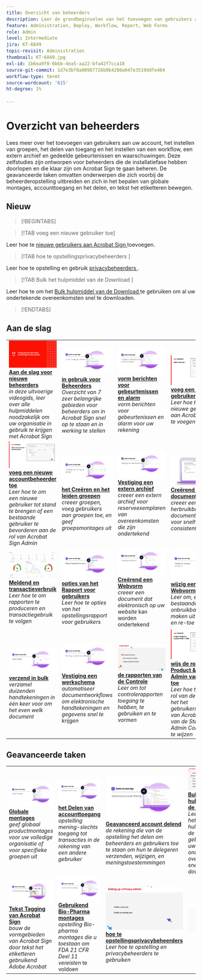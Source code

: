 ```yaml
---
title: Overzicht van beheerders
description: Leer de grondbeginselen van het toevoegen van gebruikers aan uw account, het instellen van groepen, het delen van toegang en het instellen van een workflow, een extern archief en gedeelde gebeurtenissen en waarschuwingen
feature: Administration, Deploy, Workflow, Report, Web Forms
role: Admin
level: Intermediate
jira: KT-6849
topic-revisit: Administration
thumbnail: KT-6849.jpg
exl-id: 1b6ea9f0-6bbb-4ea5-aa22-bfa42f7cca18
source-git-commit: 1d7e3bf8a00967726b0b4200a047e3519ddfe484
workflow-type: tm+mt
source-wordcount: '615'
ht-degree: 1%

---
```


# Overzicht van beheerders

Lees meer over het toevoegen van gebruikers aan uw account, het instellen van groepen, het delen van toegang en het instellen van een workflow, een extern archief en gedeelde gebeurtenissen en waarschuwingen. Deze zelfstudies zijn ontworpen voor beheerders die de installatiefase hebben doorlopen en die klaar zijn om Acrobat Sign te gaan beheren. De geavanceerde taken omvatten onderwerpen die zich voorbij de beheerderopstelling uitbreiden en zich in het bepalen van globale montages, accounttoegang en het delen, en tekst het etiketteren bewegen.

## Nieuw

>[!BEGINTABS]

>[!TAB voeg een nieuwe gebruiker  toe]

Leer hoe te [ nieuwe gebruikers aan Acrobat Sign ](add-users-to-your-account.md) toevoegen.

>[!TAB  hoe te opstellingsprivacybeheerders ]

Leer hoe te opstelling en gebruik [ privacybeheerders ](privacy.md).

>[!TAB  Bulk het hulpmiddel van de Download ]

Leer hoe te om het [ Bulk hulpmiddel van de Download ](bulk-download-tool.md) te gebruiken om al uw ondertekende overeenkomsten snel te downloaden.

>[!ENDTABS]

## Aan de slag

<table style="table-layout:fixed">
<tr>
  <td>
    <a href="get-started-admin.md">
      <img alt="Aan de slag voor nieuwe beheerders" src="../assets/Gettingstartedadmin_1280.png" />
    </a>
    <div>
    <a href="get-started-admin.md"><strong> Aan de slag voor nieuwe beheerders </strong></a>
    </div>
    <em> in deze uitvoerige videogids, leer over alle hulpmiddelen noodzakelijk om uw organisatie in gebruik te krijgen met Acrobat Sign </em>
    <br>
  </td>
  <td>
    <a href="up-and-running-admin.md">
      <img alt="Aan de slag voor beheerders" src="../assets/Up-Running.png" />
    </a>
    <div>
    <a href="up-and-running-admin.md"><strong> in gebruik voor Beheerders </strong></a>
    </div>
    <em> Overzicht van 7 zeer belangrijke gebieden voor beheerders om in Acrobat Sign snel op te staan en in werking te stellen </em>
    <br>
  </td>
  <td>
    <a href="set-up-shared-events-and-alert.md">
      <img alt="Gedeelde gebeurtenissen en waarschuwingen instellen" src="../assets/Notifications_1280.png" />
    </a>
    <div>
    <a href="set-up-shared-events-and-alert.md"><strong> vorm berichten voor gebeurtenissen en alarm </strong></a>
    </div>
    <em> vorm berichten voor gebeurtenissen en alarm voor uw rekening </em>
    <br>
  </td>
  <td>
    <a href="add-users-to-your-account.md">
      <img alt="Een nieuwe gebruiker toevoegen" src="../assets/Add-a-new-user.jpg" />
    </a>
    <div>
    <a href="add-users-to-your-account.md"><strong> voeg een nieuwe gebruiker </strong></a> toe
    </div>
    <em> Leer hoe te om nieuwe gebruikers aan Acrobat Sign toe te voegen </em>
    <br>
  </td>
</tr>
<tr>
 <td>
    <a href="add-admin.md">
      <img alt="Een nieuwe accountbeheerder toevoegen" src="../assets/Add-a-new-admin.jpg" />
    </a>
    <div>
    <a href="add-admin.md"><strong> voeg een nieuwe accountbeheerder toe </strong></a>
    </div>
    <em> Leer hoe te om een nieuwe gebruiker tot stand te brengen of een bestaande gebruiker te bevorderen aan de rol van Acrobat Sign Admin </em>
    <br>
  </td>
  <td>
    <a href="create-and-manage-groups.md">
      <img alt="Groepen maken en beheren" src="../assets/Creating-Groups.png" />
    </a>
    <div>
    <a href="create-and-manage-groups.md"><strong> het Creëren en het leiden groepen </strong></a>
    </div>
    <em> creeer groepen, voeg gebruikers aan groepen toe, en geef groepsmontages uit </em>
    <br>
  </td>
  <td>
    <a href="set-up-your-external-archive.md">
      <img alt="Een extern archief instellen" src="../assets/ExternalArchive.png" />
    </a>
    <div>
    <a href="set-up-your-external-archive.md"><strong> Vestiging een extern archief </strong></a>
    </div>
    <em> creeer een extern archief voor reserveexemplaren van overeenkomsten die zijn ondertekend </em>
    <br>
  </td>
  <td>
    <a href="../sign-advanced-users/create-a-template.md">
      <img alt="Een documentsjabloon maken" src="../assets/Template.png" />
    </a>
    <div>
    <a href="../sign-advanced-users/create-a-template.md"><strong> Creërend een documentmalplaatje </strong></a>
    </div>
    <em> creeer een herbruikbaar documentmalplaatje voor snelheid en consistentie </em>
    <br>
  </td>
</tr>
<tr>
  <td>
    <a href="../sign-advanced-users/creating-a-report.md">
      <img alt="Rapportage en transactiegebruik" src="../assets/reporting.png" />
    </a>
    <div>
    <a href="../sign-advanced-users/creating-a-report.md"><strong> Meldend en transactieverbruik </strong></a>
    </div>
    <em> Leer hoe te om rapporten te produceren en transactiegebruik te volgen </em>
    <br>
  </td>
  <td>
    <a href="report-options.md">
      <img alt="Rapportopties voor gebruikers" src="../assets/report-options.png" />
    </a>
    <div>
    <a href="report-options.md"><strong> opties van het Rapport voor gebruikers </strong></a>
    </div>
    <em> Leer hoe te opties van het opstellingsrapport voor gebruikers </em>
    <br>
  </td>
  <td>
    <a href="../sign-advanced-users/webform.md">
      <img alt="Een webformulier maken" src="../assets/Webform.png" />
    </a>
    <div>
    <a href="../sign-advanced-users/webform.md"><strong> Creërend een Webvorm </strong></a>
    </div>
    <em> creeer een document dat elektronisch op uw website </em> kan worden ondertekend
    <br>
  </td>
  <td>
    <a href="../sign-advanced-users/modify-webform.md">
      <img alt="Een bestaand webformulier wijzigen" src="../assets/Modifywebform.png" />
    </a>
    <div>
    <a href="../sign-advanced-users/modify-webform.md"><strong> wijzig een bestaand Webvorm </strong></a>
    </div>
    <em> Leer om, een bestaande Webvorm onbruikbaar te maken uit te geven en re-toe te laten </em>
    <br>
  </td>
</tr>
<tr>
  <td>
    <a href="../sign-advanced-users/megasign.md">
      <img alt="In bulk verzenden" src="../assets/send-in-bulk.png" />
    </a>
    <div>
    <a href="../sign-advanced-users/megasign.md"><strong> verzend in bulk </strong></a>
    </div>
    <em> verzamel duizenden handtekeningen in één keer voor om het even welk document </em>
    <br>
  </td>
  <td>
    <a href="building-a-custom-workflow.md">
      <img alt="Een workflow instellen" src="../assets/BuildingWorkflow.png" />
    </a>
    <div>
    <a href="building-a-custom-workflow.md"><strong> Vestiging een werkschema </strong></a>
    </div>
    <em> automatiseer documentworkflows om elektronische handtekeningen en gegevens snel te krijgen </em>
    <br>
  </td>
  <td>
    <a href="audit-reports.md">
      <img alt="Controlerapporten" src="../assets/audit-reports-configure.png" />
    </a>
    <div>
    <a href="audit-reports.md"><strong> de rapporten van de Controle </strong></a>
    </div>
    <em> Leer om tot controlerapporten toegang te hebben, te gebruiken en te vormen </em>
    <br>
  </td>
  <td>
    <a href="promote-admin.md">
      <img alt="Product- en ondersteuningsbeheerrollen toewijzen" src="../assets/admin-roles.jpg" />
    </a>
    <div>
    <a href="promote-admin.md"><strong> wijs de rollen van Product &amp; van Admin van de Steun toe </strong></a>
    </div>
    <em> Leer hoe te om een rol van de Admin van het het gebruikersproduct van Acrobat Sign en van de Steun in de Admin Console toe te wijzen </em>
    <br>
  </td>
</tr> 
</table>

## Geavanceerde taken

<table style="table-layout:fixed">
<tr>
  <td>
    <a href="learn-about-global-settings.md">
      <img alt="Algemene instellingen" src="../assets/GlobalSettings_1280.png">
    </a>
    <div>
    <a href="learn-about-global-settings.md"><strong> Globale montages </strong></a>
    </div>
    <em> geef globaal productmontages voor uw volledige organisatie of voor specifieke groepen uit </em>
    <br>
  </td>
  <td>
    <a href="share-account-access.md">
      <img alt="Toegang tot accounts delen" src="../assets/SharingAccess.png" />
    </a>  
    <div>
    <a href="share-account-access.md"><strong> het Delen van accounttoegang </strong></a>
    </div>
    <em> opstelling mening-slechts toegang tot transacties in de rekening van een andere gebruiker </em>
    <br>
  </td>
  <td>
    <a href="advanced-account-sharing.md">
      <img alt="Geavanceerde deelfuncties voor accounts" src="../assets/AdvancedSharing_1280.png" />
    </a>
    <div>
    <a href="advanced-account-sharing.md"><strong> Geavanceerd account delend </strong></a>
    </div>
    <em> de rekening die van de opstelling het delen om beheerders en gebruikers toe te staan om hun te delegeren verzenden, wijzigen, en meningstoestemmingen </em>
    <br>
  </td>
  <td>
    <a href="bulk-download-tool.md">
      <img alt="Bulkdownload" src="../assets/bulk-download-tool.png" />
    </a>
    <div>
    <a href="bulk-download-tool.md"><strong> Bulk het hulpmiddel van de Download </strong></a>
    </div>
    <em> Leer hoe te om het Bulk hulpmiddel van de Download te gebruiken om al uw ondertekende overeenkomsten snel te downloaden </em>
    <br>
  </td> 
</tr>
<tr>
   <td>
     <a href="../sign-advanced-users/adobe-sign-text-tagging.md">
      <img alt="Acrobat Sign-tekstlabels" src="../assets/Text-Tagging.png" />
    </a>
    <div>
    <a href="../sign-advanced-users/adobe-sign-text-tagging.md"><strong> Tekst Tagging van Acrobat Sign </strong></a>
    <div>
    <em> bouw de vormgebieden van Acrobat Sign door tekst het etiketteren gebruikend Adobe Acrobat </em>
    <br>
  </td>
  <td>
    <a href="use-bio-pharma-settings.md">
      <img alt="Bio-Pharma-instellingen gebruiken" src="../assets/Bio_1280.png" />
    </a>
    <div>
    <a href="use-bio-pharma-settings.md"><strong> Gebruikend Bio-Pharma montages </strong></a>
    </div>
    <em> opstelling Bio-pharma montages die u toestaan om FDA 21 CFR Deel 11 vereisten </em> te voldoen
    <br>
  </td>
  <td>
    <a href="privacy.md">
      <img alt="Privacybeheerder instellen" src="../assets/privacy.png" />
    </a>
    <div>
    <a href="privacy.md"><strong> hoe te opstellingsprivacybeheerders </strong></a>
    </div>
    <em> Leer hoe te opstelling en privacybeheerders te gebruiken </em>
    <br>
  </td>
  <td>
    <img alt="Spacer" src="../assets/Grayspacer.png" />
    <div>
    <br>
  </td>
</tr>
</table>
